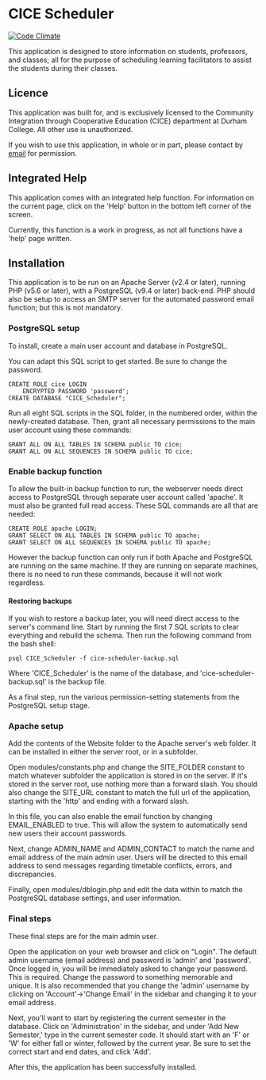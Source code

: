 # CICE Scheduler

[![Code Climate](https://codeclimate.com/github/theblackwidower/CICE-Scheduler/badges/gpa.svg)](https://codeclimate.com/github/theblackwidower/CICE-Scheduler)

This application is designed to store information on students, professors, and classes; all for the purpose of scheduling learning facilitators to assist the students during their classes.

## Licence

This application was built for, and is exclusively licensed to the Community Integration through Cooperative Education (CICE) department at Durham College. All other use is unauthorized.

If you wish to use this application, in whole or in part, please contact by [email](mailto:theblackwidower@noprestige.com) for permission.

## Integrated Help

This application comes with an integrated help function. For information on the current page, click on the 'Help' button in the bottom left corner of the screen.

Currently, this function is a work in progress, as not all functions have a 'help' page written.

## Installation

This application is to be run on an Apache Server (v2.4 or later), running PHP (v5.6 or later), with a PostgreSQL (v9.4 or later) back-end. PHP should also be setup to access an SMTP server for the automated password email function; but this is not mandatory.

### PostgreSQL setup

To install, create a main user account and database in PostgreSQL.

You can adapt this SQL script to get started. Be sure to change the password.

```
CREATE ROLE cice LOGIN
	ENCRYPTED PASSWORD 'password';
CREATE DATABASE "CICE_Scheduler";
```

Run all eight SQL scripts in the SQL folder, in the numbered order, within the newly-created database. Then, grant all necessary permissions to the main user account using these commands:

```
GRANT ALL ON ALL TABLES IN SCHEMA public TO cice;
GRANT ALL ON ALL SEQUENCES IN SCHEMA public TO cice;
```

### Enable backup function

To allow the built-in backup function to run, the webserver needs direct access to PostgreSQL through separate user account called 'apache'. It must also be granted full read access. These SQL commands are all that are needed:

```
CREATE ROLE apache LOGIN;
GRANT SELECT ON ALL TABLES IN SCHEMA public TO apache;
GRANT SELECT ON ALL SEQUENCES IN SCHEMA public TO apache;
```

However the backup function can only run if both Apache and PostgreSQL are running on the same machine. If they are running on separate machines, there is no need to run these commands, because it will not work regardless.

#### Restoring backups

If you wish to restore a backup later, you will need direct access to the server's command line. Start by running the first 7 SQL scripts to clear everything and rebuild the schema. Then run the following command from the bash shell:

```
psql CICE_Scheduler -f cice-scheduler-backup.sql
```

Where 'CICE_Scheduler' is the name of the database, and 'cice-scheduler-backup.sql' is the backup file.

As a final step, run the various permission-setting statements from the PostgreSQL setup stage.

### Apache setup

Add the contents of the Website folder to the Apache server's web folder. It can be installed in either the server root, or in a subfolder.

Open modules/constants.php and change the SITE_FOLDER constant to match whatever subfolder the application is stored in on the server. If it's stored in the server root, use nothing more than a forward slash. You should also change the SITE_URL constant to match the full url of the application, starting with the 'http' and ending with a forward slash.

In this file, you can also enable the email function by changing EMAIL_ENABLED to true. This will allow the system to automatically send new users their account passwords.

Next, change ADMIN_NAME and ADMIN_CONTACT to match the name and email address of the main admin user. Users will be directed to this email address to send messages regarding timetable conflicts, errors, and discrepancies.

Finally, open modules/dblogin.php and edit the data within to match the PostgreSQL database settings, and user information.

### Final steps

These final steps are for the main admin user.

Open the application on your web browser and click on "Login". The default admin username (email address) and password is 'admin' and 'password'. Once logged in, you will be immediately asked to change your password. This is required. Change the password to something memorable and unique. It is also recommended that you change the 'admin' username by clicking on 'Account'->'Change Email' in the sidebar and changing it to your email address.

Next, you'll want to start by registering the current semester in the database. Click on 'Administration' in the sidebar, and under 'Add New Semester,' type in the current semester code. It should start with an 'F' or 'W' for either fall or winter, followed by the current year. Be sure to set the correct start and end dates, and click 'Add'.

After this, the application has been successfully installed.
